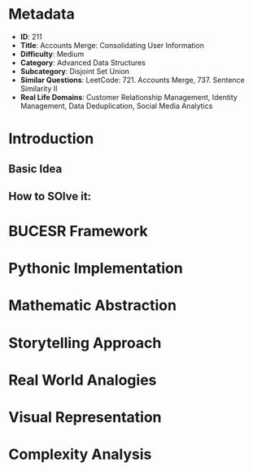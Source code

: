 # Metadata

- **ID**: 211
- **Title**: Accounts Merge: Consolidating User Information
- **Difficulty**: Medium
- **Category**: Advanced Data Structures
- **Subcategory**: Disjoint Set Union
- **Similar Questions**: LeetCode: 721. Accounts Merge, 737. Sentence Similarity II
- **Real Life Domains**: Customer Relationship Management, Identity Management, Data Deduplication, Social Media Analytics

# Introduction

## Basic Idea

## How to SOlve it: 


# BUCESR Framework


# Pythonic Implementation


# Mathematic Abstraction


# Storytelling Approach


# Real World Analogies

# Visual Representation

# Complexity Analysis




